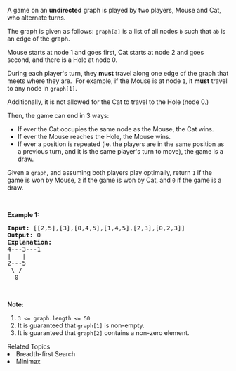 <p>A game on an <strong>undirected</strong> graph is played by two players, Mouse and Cat, who alternate turns.</p>

<p>The graph is given as follows: <code>graph[a]</code> is a list of all nodes <code>b</code> such that <code>ab</code> is an edge of the graph.</p>

<p>Mouse starts at node 1 and goes first, Cat starts at node 2 and goes second, and there is a Hole at node 0.</p>

<p>During each player&#39;s turn, they <strong>must</strong> travel along one&nbsp;edge of the graph that meets where they are.&nbsp; For example, if the Mouse is at node <code>1</code>, it <strong>must</strong> travel to any node in <code>graph[1]</code>.</p>

<p>Additionally, it is not allowed for the Cat to travel to the Hole (node 0.)</p>

<p>Then, the game can end in 3 ways:</p>

<ul>
	<li>If ever the Cat occupies the same node as the Mouse, the Cat wins.</li>
	<li>If ever the Mouse reaches the Hole, the Mouse wins.</li>
	<li>If ever a position is repeated (ie.&nbsp;the players are in the same position as a previous turn, and&nbsp;it is the same player&#39;s turn to move), the game is a draw.</li>
</ul>

<p>Given a <code>graph</code>, and assuming both players play optimally, return <code>1</code>&nbsp;if the game is won by Mouse, <code>2</code>&nbsp;if the game is won by Cat, and <code>0</code>&nbsp;if the game is a draw.</p>

<p>&nbsp;</p>

<ol>
</ol>

<div>
<p><strong>Example 1:</strong></p>

<pre>
<strong>Input: </strong><span id="example-input-1-1">[[2,5],[3],[0,4,5],[1,4,5],[2,3],[0,2,3]]</span>
<strong>Output: </strong><span id="example-output-1">0
<strong>Explanation:</strong>
</span>4---3---1
|&nbsp; &nbsp;|
2---5
&nbsp;\&nbsp;/
&nbsp; 0
</pre>

<p>&nbsp;</p>

<p><strong>Note:</strong></p>

<ol>
	<li><code>3 &lt;= graph.length &lt;= 50</code></li>
	<li>It is guaranteed that <code>graph[1]</code> is non-empty.</li>
	<li>It is guaranteed that <code>graph[2]</code> contains a non-zero element.&nbsp;</li>
</ol>
</div>
<div><div>Related Topics</div><div><li>Breadth-first Search</li><li>Minimax</li></div></div>